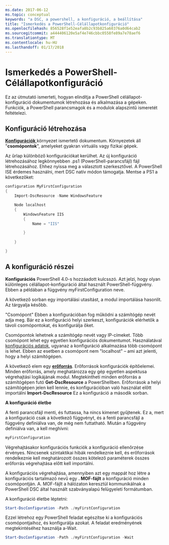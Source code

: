 ```yaml
---
ms.date: 2017-06-12
ms.topic: conceptual
keywords: "a DSC, a powershell, a konfiguráció, a beállítása"
title: "Ismerkedés a PowerShell-Célállapotkonfiguráció"
ms.openlocfilehash: 856528f1e52eafa8b2c93b825a60376a0d64cab2
ms.sourcegitcommit: a444406120e5af4e746cbbc0558fe89a7e78aef6
ms.translationtype: MT
ms.contentlocale: hu-HU
ms.lasthandoff: 01/17/2018
---
```

# <a name="getting-started-with-powershell-desired-state-configuration"></a>Ismerkedés a PowerShell-Célállapotkonfiguráció #

Ez az útmutató ismerteti, hogyan elindítja a PowerShell célállapot-konfiguráció dokumentumok létrehozása és alkalmazása a gépeken. Funkciók, a PowerShell parancsmagok és a modulok alapszintű ismeretét feltételezi. 


## <a name="create-a-configuration"></a>Konfiguráció létrehozása ##

[**Konfigurációk** ](https://msdn.microsoft.com/en-us/powershell/dsc/configurations) környezet ismertető dokumentum. Környezetek áll "**csomópontok**", amelyeket gyakran virtuális vagy fizikai gépek. 

Az űrlap különböző konfigurációkat kerülhet. Az új konfiguráció létrehozásához legkönnyebben .ps1 (PowerShell-parancsfájl) fájl létrehozásához. Ehhez nyissa meg a választott szerkesztővel. A PowerShell ISE érdemes használni, mert DSC natív módon támogatja. Mentse a PS1 a következőket:

```powershell
configuration MyFirstConfiguration
{
    Import-DscResource -Name WindowsFeature

    Node localhost
    {
        WindowsFeature IIS
        {
            Name = "IIS"

        }
        
    }

}
```
## <a name="parts-of-a-configuration"></a>A konfiguráció részei ##
**Konfigurációs** PowerShell 4.0-s hozzáadott kulcsszó. Azt jelzi, hogy olyan különleges célállapot-konfiguráció által használt PowerShell-függvény. Ebben a példában a függvény myFirstConfiguration neve. 

A következő sorban egy importálási utasítást, a modul importálása hasonlít. Az tárgyalja később.

"Csomópont" Ebben a konfigurációban fog működni a számítógép nevét adja meg. Bár ez a konfiguráció helyi szerkeszt, konfigurációk elérhetők a távoli csomópontokat, és konfigurálja őket. 

Csomópontok lehetnek a számítógép nevét vagy IP-címeket. Több csomópont lehet egy egyetlen konfigurációs dokumentumot. Használatával [konfigurációs adatok](https://msdn.microsoft.com/en-us/powershell/dsc/configdata), ugyanaz a konfiguráció alkalmazása több csomópont is lehet. Ebben az esetben a csomópont nem "localhost" – ami azt jelenti, hogy a helyi számítógépen. 

A következő elem egy [ **erőforrás**](https://msdn.microsoft.com/en-us/powershell/dsc/resources). Erőforrások konfigurációk építőelemei. Minden erőforrás, amely meghatározza egy gép egyetlen aspektusa végrehajtási logikájának modul. Megtekintheti minden erőforrás a számítógépen futó **Get-DscResource** a PowerShellben. Erőforrások a helyi számítógépen jelen kell lennie, és konfigurációban való használat előtt importálni **Import-DscResource** Ez a konfiguráció a második sorban. 

**A konfiguráció életbe**

A fenti parancsfájl menti, és futtassa, ha nincs kimenet gyűjtenek. Ez a, mert a konfiguráció csak a következő függvényt, és a fenti parancsfájl a függvény definiálva van, de még nem futtatható. Miután a függvény definiálva van, a kell meghívni:
```powershell
myFirstConfiguration
```

Végrehajtásakor konfigurációs funkciók a konfiguráció ellenőrzése érvényes. Nincsenek szintaktikai hibák rendelkeznie kell, és erőforrások rendelkeznie kell meghatározott összes kötelező paraméterek összes erőforrás végrehajtása előtt kell importálni.

A konfigurációs végrehajtása, amennyiben azt egy mappát hoz létre a konfigurációs tartalmazó nevű egy **. MOF-fájlt** a konfiguráció minden csomópontján. A. MOF-fájlt a hálózaton keresztül kommunikálnak a PowerShell DSC által használt szabványalapú felügyeleti formátumban.

A konfiguráció életbe léptetni:
```powershell
Start-DscConfiguration -Path ./myFirstConfiguration
```
Ezzel létrehoz egy PowerShell feladat egészítse ki a konfigurációs csomópontjaihoz, és konfigurálja azokat. A feladat eredményének megtekintéséhez használja a-Wait. 
```powershell
Start-DscConfiguration -Path ./myFirstConfiguration -Wait
```

